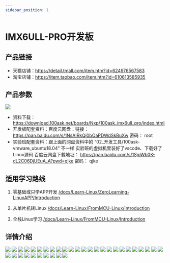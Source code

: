 ```yaml
---
sidebar_position: 1
---
```


# IMX6ULL-PRO开发板

## 产品链接
- 天猫店铺：https://detail.tmall.com/item.htm?id=624976567583
- 淘宝店铺：https://item.taobao.com/item.htm?id=610613585935

## 产品参数

![](images-imx6ull/imx6ull-pro-source.png)

 - 资料下载：https://download.100ask.net/boards/Nxp/100ask_imx6ull_pro/index.html
 - 开发板配套资料：百度云网盘：链接：https://pan.baidu.com/s/1NsAIRkQj0bOaPDWdSkBuXw 密码： root
 - 实验班配套资料：跟上面的网盘资料中的 “02_开发工具/100ask-vmware_ubuntu18.04” 不一样 实验班的虚拟机里装好了vscode、下载好了Linux源码
百度云网盘下载地址： https://pan.baidu.com/s/1SjpWb0K-dL2C06DjUEuA_A?pwd=qjke 密码： qjke

## 适用学习路线
1. 零基础或只学APP开发 [/docs/Learn-Linux/ZeroLearning-LinuxAPP/Introduction](/docs/Learn-Linux/ZeroLearning-LinuxAPP/Introduction)
2. 从单片机转Linux [/docs/Learn-Linux/FromMCU-Linux/Introduction](/docs/Learn-Linux/FromMCU-Linux/Introduction)

3. 全栈Linux学习 [/docs/Learn-Linux/FromMCU-Linux/Introduction](/docs/Learn-Linux/FromMCU-Linux/Introduction)


## 详情介绍

![](images-imx6ull/详情-05.jpg)
![](images-imx6ull/详情-06.jpg)
![](images-imx6ull/详情-07.jpg)
![](images-imx6ull/详情-08.jpg)
![](images-imx6ull/详情-09.jpg)
![](images-imx6ull/详情-10.jpg)
![](images-imx6ull/详情-11.jpg)
![](images-imx6ull/详情-12.jpg)
![](images-imx6ull/详情-13.jpg)
![](images-imx6ull/详情-14.jpg)
![](images-imx6ull/详情-15.jpg)
![](images-imx6ull/详情-16.jpg)
![](images-imx6ull/详情-17.jpg)
![](images-imx6ull/详情-18.jpg)
![](images-imx6ull/详情-19.jpg)
![](images-imx6ull/详情-20.jpg)
![](images-imx6ull/详情-21.jpg)
![](images-imx6ull/详情-22.jpg)
![](images-imx6ull/详情-23.jpg)
![](images-imx6ull/详情-24.jpg)
![](images-imx6ull/详情-25.jpg)
![](images-imx6ull/详情-26.jpg)
![](images-imx6ull/详情-27.jpg)
![](images-imx6ull/详情-28.jpg)
![](images-imx6ull/详情-29.jpg)
![](images-imx6ull/详情-30.jpg)
![](images-imx6ull/详情-31.jpg)
![](images-imx6ull/详情-32.jpg)
![](images-imx6ull/详情-33.jpg)
![](images-imx6ull/详情-34.jpg)
![](images-imx6ull/详情-35.jpg)
![](images-imx6ull/详情-36.jpg)
![](images-imx6ull/详情-37.jpg)
![](images-imx6ull/详情-38.jpg)
![](images-imx6ull/详情-39.jpg)
